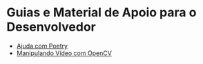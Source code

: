 # Guias e Material de Apoio para o Desenvolvedor

- [Ajuda com Poetry](https://github.com/mauriciobenjamin700/Poetry-Learning)
- [Manipulando Vídeo com OpenCV](https://docs.opencv.org/4.x/dd/d43/tutorial_py_video_display.html)
